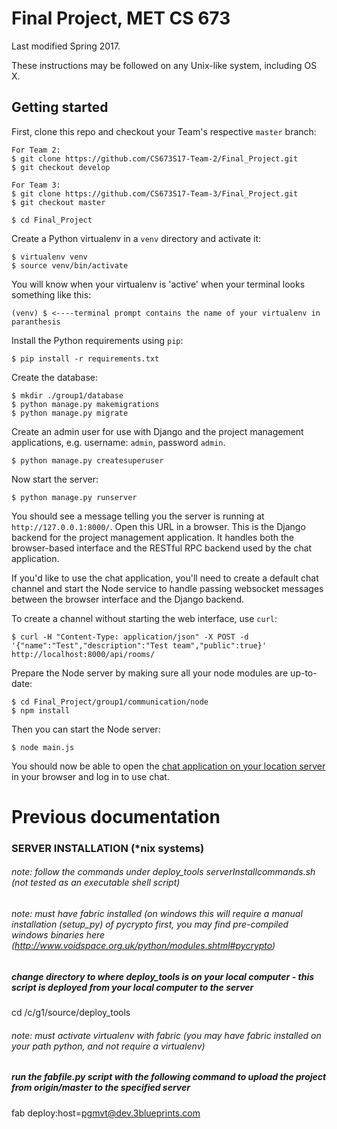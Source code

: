 # Final Project, MET CS 673

Last modified Spring 2017.

These instructions may be followed on any Unix-like system, including OS X.

## Getting started

First, clone this repo and checkout your Team's respective `master` branch:

```
For Team 2:
$ git clone https://github.com/CS673S17-Team-2/Final_Project.git
$ git checkout develop

For Team 3:
$ git clone https://github.com/CS673S17-Team-3/Final_Project.git
$ git checkout master

$ cd Final_Project
```

Create a Python virtualenv in a `venv` directory and activate it:

```
$ virtualenv venv
$ source venv/bin/activate
```

You will know when your virtualenv is 'active' when your terminal looks something like this:
```
(venv) $ <----terminal prompt contains the name of your virtualenv in paranthesis
```

Install the Python requirements using `pip`:

```
$ pip install -r requirements.txt
```

Create the database:

```
$ mkdir ./group1/database
$ python manage.py makemigrations
$ python manage.py migrate
```

Create an admin user for use with Django and the project management
applications, e.g. username: `admin`, password `admin`.

```
$ python manage.py createsuperuser
```

Now start the server:

```
$ python manage.py runserver
```

You should see a message telling you the server is running at
`http://127.0.0.1:8000/`. Open this URL in a browser. This is the Django backend
for the project management application. It handles both the browser-based
interface and the RESTful RPC backend used by the chat application.

If you'd like to use the chat application, you'll need to create a default chat
channel and start the Node service to handle passing websocket messages between
the browser interface and the Django backend.

To create a channel without starting the web interface, use `curl`:

```
$ curl -H "Content-Type: application/json" -X POST -d '{"name":"Test","description":"Test team","public":true}' http://localhost:8000/api/rooms/
```

Prepare the Node server by making sure all your node modules are up-to-date:

```
$ cd Final_Project/group1/communication/node
$ npm install
```

Then you can start the Node server:

```
$ node main.js
```

You should now be able to open the [chat application on your location
server](http://127.0.0.1:8000/communication/) in your browser and log in to use
chat.


# Previous documentation

### SERVER INSTALLATION (*nix systems)
###### note: follow the commands under deploy_tools serverInstallcommands.sh (not tested as an executable shell script)
###### note: must have fabric installed (on windows this will require a manual installation (setup_py) of pycrypto first, you may find pre-compiled windows binaries here (http://www.voidspace.org.uk/python/modules.shtml#pycrypto)
##### change directory to where deploy_tools is on your local computer - this script is deployed from your local computer to the server
cd /c/g1/source/deploy_tools
###### note: must activate virtualenv with fabric (you may have fabric installed on your path python, and not require a virtualenv)
##### run the fabfile.py script with the following command to upload the project from origin/master to the specified server
fab deploy:host=pgmvt@dev.3blueprints.com
